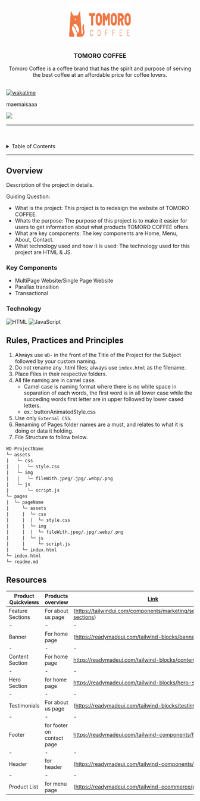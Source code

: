 <a name="readme-top">

<br/>

<br />
<div align="center">
  <a href="https://github.com/zyx-0314/">
  <!-- TODO: If you want to add logo or banner you can add it here -->
    <img src="./assets/img/tomorocoffee.png" alt="TOMORO" width="170" height="100">
  </a>
<!-- TODO: Change Title to the name of the title of your Project -->
  <h3 align="center">TOMORO COFFEE</h3>
</div>
<!-- TODO: Make a short description -->
<div align="center">
  Tomoro Coffee is a coffee brand that has the spirit and purpose of serving the best coffee at an affordable price for coffee lovers.
</div>

<br />



[![wakatime](https://wakatime.com/badge/user/278fada7-1680-437e-866f-774a6bf71452/project/40b33514-0e4d-4595-906d-c64b87426201.svg)](https://wakatime.com/badge/user/278fada7-1680-437e-866f-774a6bf71452/project/40b33514-0e4d-4595-906d-c64b87426201)
<!-- TODO: Change the zyx-0314 into your github username  --> maemaisaaa
<!-- TODO: Change the WD-Template-Project into the same name of your folder -->
![](https://visit-counter.vercel.app/counter.png?page=zyx-0314/WD-Template-Project)

---

<br />
<br />

<!-- TODO: If you want to add more layers for your readme -->
<details>
  <summary>Table of Contents</summary>
  <ol>
    <li>
      <a href="#overview">Overview</a>
      <ol>
        <li>
          <a href="#key-components">Key Components</a>
        </li>
        <li>
          <a href="#technology">Technology</a>
        </li>
      </ol>
    </li>
    <li>
      <a href="#rule,-practices-and-principles">Rules, Practices and Principles</a>
    </li>
    <li>
      <a href="#resources">Resources</a>
    </li>
  </ol>
</details>

---

## Overview

<!-- TODO: To be changed -->
<!-- The following are just sample -->
Description of the project in details.

Guiding Question:
- What is the project: This project is to redesign the website of TOMORO COFFEE.
- Whats the purpose: The purpose of this project is to make it easier for users to get information about what products TOMORO COFFEE offers.
- What are key components: The key components are Home, Menu, About, Contact.
- What technology used and how it is used: The technology used for this project are HTML & JS.

### Key Components
<!-- TODO: List of Key Components -->
<!-- The following are just sample -->
- MultiPage Website/Single Page Website
- Parallax transition
- Transactional

### Technology
![HTML](https://img.shields.io/badge/HTML-E34F26?style=for-the-badge&logo=html5&logoColor=white)
![JavaScript](https://img.shields.io/badge/JavaScript-F7DF1E?style=for-the-badge&logo=javascript&logoColor=white)

## Rules, Practices and Principles
1. Always use `WD-` in the front of the Title of the Project for the Subject followed by your custom naming.
2. Do not rename any .html files; always use `index.html` as the filename.
3. Place Files in their respective folders.
4. All file naming are in camel case.
   - Camel case is naming format where there is no white space in separation of each words, the first word is in all lower case while the succeding words first letter are in upper followed by lower cased letters.
   - ex.: buttonAnimatedStyle.css
5. Use only `External CSS`.
6. Renaming of Pages folder names are a must, and relates to what it is doing or data it holding.
7. File Structure to follow below.

```
WD-ProjectName
└─ assets
|   └─ css
|   |   └─ style.css
|   └─ img
|   |   └─ fileWith.jpeg/.jpg/.webp/.png
|   └─ js
|       └─ script.js
└─ pages
|  └─ pageName
|     └─ assets
|     |  └─ css
|     |  |  └─ style.css
|     |  └─ img
|     |  |  └─ fileWith.jpeg/.jpg/.webp/.png
|     |  └─ js
|     |     └─ script.js
|     └─ index.html
└─ index.html
└─ readme.md
```

## Resources

<!-- TODO: Add References -->
| Product Quickviews | Products overview | [Link](https://tailwindui.com/components/ecommerce/components/product-quickviews) |
|-|-|-|
| Feature Sections | For about us page | (https://tailwindui.com/components/marketing/sections/feature-sections) |
|-|-|-|
| Banner | For home page | (https://readymadeui.com/tailwind-blocks/banner) |
|-|-|-|
| Content Section | For home page | https://readymadeui.com/tailwind-blocks/content-section  |
|-|-|-|
| Hero Section | for home page | https://readymadeui.com/tailwind-blocks/hero-section |
|-|-|-|
| Testimonials | For about us page | (https://readymadeui.com/tailwind-blocks/testimonials)  |
|-|-|-|
| Footer | for footer on contact page | https://readymadeui.com/tailwind-components/footer |
|-|-|-|
| Header | for header | (https://readymadeui.com/tailwind-components/header) |
|-|-|-|
| Product List | for menu page | (https://readymadeui.com/tailwind-ecommerce/product-list) |

